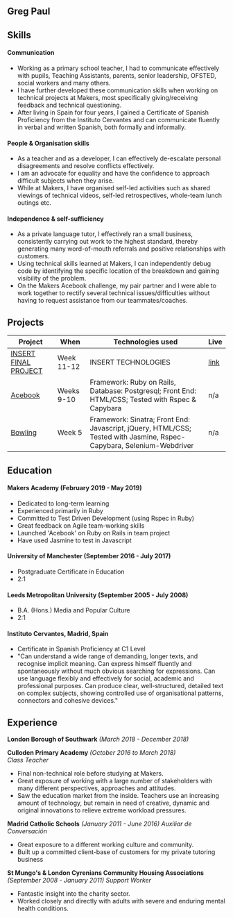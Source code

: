 ## Greg Paul 

## Skills

#### Communication 
- Working as a primary school teacher, I had to communicate effectively with pupils, Teaching Assistants, parents, senior leadership, OFSTED, social workers and many others.  
- I have further developed these communication skills when working on technical projects at Makers, most specifically giving/receiving feedback and technical questioning.  
- After living in Spain for four years, I gained a Certificate of Spanish Proficiency from the Instituto Cervantes and can communicate fluently in verbal and written Spanish, both formally and informally.  

#### People & Organisation skills 
- As a teacher and as a developer, I can effectively de-escalate personal disagreements and resolve conflicts effectively.
- I am an advocate for equality and have the confidence to approach difficult subjects when they arise.  
- While at Makers, I have organised self-led activities such as shared viewings of technical videos, self-led retrospectives, whole-team lunch outings etc.  


#### Independence & self-sufficiency
- As a private language tutor, I effectively ran a small business, consistently carrying out work to the highest standard, thereby generating many word-of-mouth referrals and positive relationships with customers.  
- Using technical skills learned at Makers, I can independently debug code by identifying the specific location of the breakdown and gaining visibility of the problem.
- On the Makers Acebook challenge, my pair partner and I were able to work together to rectify several technical issues/difficulties without having to request assistance from our teammates/coaches.  

## Projects
| Project                                                                                                                        | When                                                                                          | Technologies used                                          | Live                                          
|---------------------------------------------------------------------------------------------------------------------------------|--------------------------------------------------------------------------------------------------|-------------------------------------------------------|-------------------------------------------------------|
| [INSERT FINAL PROJECT](https://github.com/justcallmegoyo) | Week 11-12  | INSERT TECHNOLOGIES| [link](https://herokuapp.com/) |
| [Acebook](https://github.com/justcallmegoyo) | Weeks 9-10  | Framework: Ruby on Rails, Database: Postgresql; Front End: HTML/CSS; Tested with Rspec & Capybara| n/a |
| [Bowling](https://github.com/justcallmegoyo) | Week 5 | Framework: Sinatra; Front End: Javascript, jQuery, HTML/CSS; Tested with Jasmine, Rspec-Capybara, Selenium-Webdriver | n/a |

## Education

#### Makers Academy (February 2019 - May 2019) 

- Dedicated to long-term learning
- Experienced primarily in Ruby
- Committed to Test Driven Development (using Rspec in Ruby)
- Great feedback on Agile team-working skills
- Launched 'Acebook' on Ruby on Rails in team project
- Have used Jasmine to test in Javascript

#### University of Manchester (September 2016 - July 2017)

- Postgraduate Certificate in Education 
- 2:1 

#### Leeds Metropolitan University (September 2005 - July 2008)

- B.A. (Hons.) Media and Popular Culture 
- 2:1 

#### Instituto Cervantes, Madrid, Spain
- Certificate in Spanish Proficiency at C1 Level
- "Can understand a wide range of demanding, longer texts, and recognise implicit meaning. Can express himself fluently and spontaneously without much obvious searching for expressions. Can use language flexibly and effectively for social, academic and professional purposes. Can produce clear, well-structured, detailed text on complex subjects, showing controlled use of organisational patterns, connectors and cohesive devices."

## Experience

**London Borough of Southwark** *(March 2018 - December 2018)*

**Culloden Primary Academy** *(October 2016 to March 2018)*   
*Class Teacher*
- Final non-technical role before studying at Makers.
- Great exposure of working with a large number of stakeholders with many different perspectives, approaches and attitudes. 
- Saw the education market from the inside.  Teachers use an increasing amount of technology, but remain in need of creative, dynamic and original innovations to relieve extreme workload pressures.  

**Madrid Catholic Schools** *(January 2011 - June 2016)*
*Auxiliar de Conversación*
- Great exposure to a different working culture and community.
- Built up a committed client-base of customers for my private tutoring business

**St Mungo's & London Cyrenians Community Housing Associations** *(September 2008 - January 2011)* 
*Support Worker*
- Fantastic insight into the charity sector.
- Worked closely and directly with adults with severe and enduring mental health conditions.  
